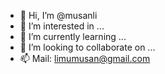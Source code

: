 - 👋 Hi, I’m @musanli
- 👀 I’m interested in ...
- 🌱 I’m currently learning ...
- 💞️ I’m looking to collaborate on ...
- 📫 Mail: limumusan@gmail.com

<!---
musanli/musanli is a ✨ special ✨ repository because its `README.md` (this file) appears on your GitHub profile.
You can click the Preview link to take a look at your changes.
--->
